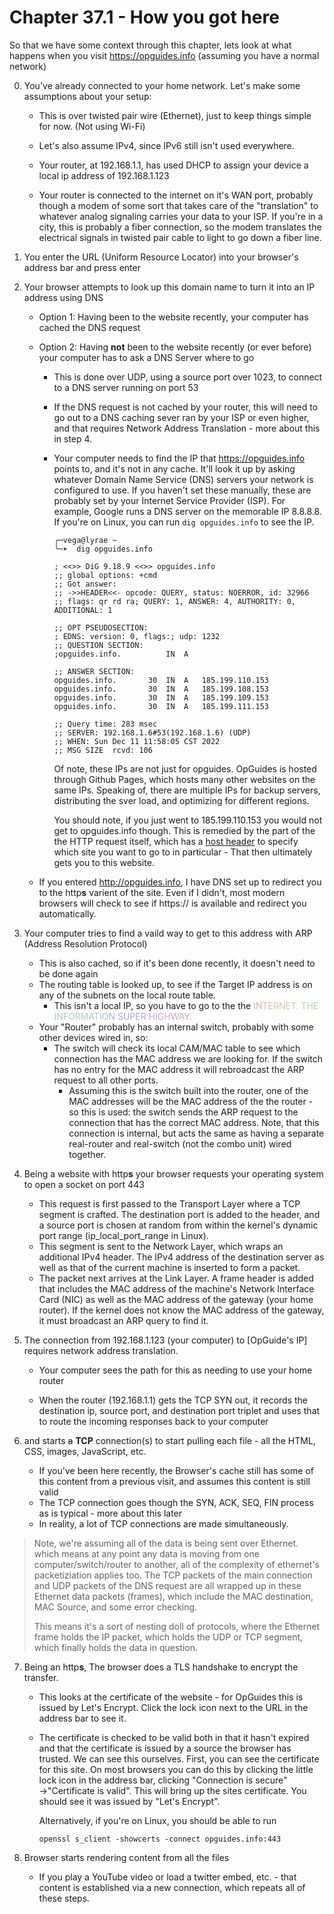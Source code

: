 # Chapter 37.1 - How you got here

So that we have some context through this chapter, lets look at what happens when you visit https://opguides.info (assuming you have a normal network)

0. You've already connected to your home network. Let's make some assumptions about your setup:

   * This is over twisted pair wire (Ethernet), just to keep things simple for now. (Not using Wi-Fi)
   * Let's also assume IPv4, since IPv6 still isn't used everywhere.

   * Your router, at 192.168.1.1, has used DHCP to assign your device a local ip address of 192.168.1.123

   * Your router is connected to the internet on it's WAN port, probably though a modem of some sort that takes care of the "translation" to whatever analog signaling carries your data to your ISP. If you're in a city, this is probably a fiber connection, so the modem translates the electrical signals in twisted pair cable to light to go down a fiber line.

1. You enter the URL (Uniform Resource Locator) into your browser's address bar and press enter

2. Your browser attempts to look up this domain name to turn it into an IP address using DNS

   * Option 1: Having been to the website recently, your computer has cached the DNS request

   * Option 2: Having **not** been to the website recently (or ever before) your computer has to ask a DNS Server where to go

     * This is done over UDP, using a source port over 1023, to connect to a DNS server running on port 53
     * If the DNS request is not cached by your router, this will need to go out to a DNS caching sever ran by your ISP or even higher, and that requires Network Address Translation - more about this in step 4.

     * Your computer needs to find the IP that https://opguides.info points to, and it's not in any cache. It'll look it up by asking whatever Domain Name Service (DNS) servers your network is configured to use. If you haven't set these manually, these are probably set by your Internet Service Provider (ISP). For example, Google runs a DNS server on the memorable IP 8.8.8.8. If you're on Linux, you can run `dig opguides.info` to see the IP.

       ```
       ╭─vega@lyrae ~
       ╰─➤  dig opguides.info          
       
       ; <<>> DiG 9.18.9 <<>> opguides.info
       ;; global options: +cmd
       ;; Got answer:
       ;; ->>HEADER<<- opcode: QUERY, status: NOERROR, id: 32966
       ;; flags: qr rd ra; QUERY: 1, ANSWER: 4, AUTHORITY: 0, ADDITIONAL: 1
       
       ;; OPT PSEUDOSECTION:
       ; EDNS: version: 0, flags:; udp: 1232
       ;; QUESTION SECTION:
       ;opguides.info.			IN	A
       
       ;; ANSWER SECTION:
       opguides.info.		30	IN	A	185.199.110.153
       opguides.info.		30	IN	A	185.199.108.153
       opguides.info.		30	IN	A	185.199.109.153
       opguides.info.		30	IN	A	185.199.111.153
       
       ;; Query time: 283 msec
       ;; SERVER: 192.168.1.6#53(192.168.1.6) (UDP)
       ;; WHEN: Sun Dec 11 11:58:05 CST 2022
       ;; MSG SIZE  rcvd: 106
       ```

       Of note, these IPs are not just for opguides. OpGuides is hosted through Github Pages, which hosts many other websites on the same IPs. Speaking of, there are multiple IPs for backup servers, distributing the sver load, and optimizing for different regions. 

       You should note, if you just went to 185.199.110.153 you would not get to opguides.info though. This is remedied by the part of the the HTTP request itself, which has a [host header](https://developer.mozilla.org/en-US/docs/Web/HTTP/Headers/Host) to specify which site you want to go to in particular - That then ultimately gets you to this website.

   * If you entered http://opguides.info, I have DNS set up to redirect you to the http**s** varient of the site. Even if I didn't, most modern browsers will check to see if https:// is available and redirect you automatically.

3. Your computer tries to find a vaild way to get to this address with ARP (Address Resolution Protocol)

   * This is also cached, so if it's been done recently, it doesn't need to be done again
   * The routing table is looked up, to see if the Target IP address is on any of the subnets on the local route table.
     * This isn't a local IP, so you have to go to the the <span style="color:#CFA5A5">I</span><span style="color:#CFACA5">N</span><span style="color:#CFB3A5">T</span><span style="color:#CFBAA5">E</span><span style="color:#CFC1A5">R</span><span style="color:#CFC8A5">N</span><span style="color:#CFCFA5">E</span><span style="color:#C8CFA5">T</span><span style="color:#C1CFA5">.</span> <span style="color:#BACFA5">T</span><span style="color:#B3CFA5">H</span><span style="color:#ACCFA5">E</span> <span style="color:#A5CFA5">I</span><span style="color:#A5CFAC">N</span><span style="color:#A5CFB3">F</span><span style="color:#A5CFBA">O</span><span style="color:#A5CFC1">R</span><span style="color:#A5CFC8">M</span><span style="color:#A5CFCF">A</span><span style="color:#A5C8CF">T</span><span style="color:#A5C1CF">I</span><span style="color:#A5BACF">O</span><span style="color:#A5B3CF">N</span> <span style="color:#A5ACCF">S</span><span style="color:#A5A5CF">U</span><span style="color:#ACA5CF">P</span><span style="color:#B3A5CF">E</span><span style="color:#BAA5CF">R</span> <span style="color:#C1A5CF">H</span><span style="color:#C8A5CF">I</span><span style="color:#CFA5CF">G</span><span style="color:#CFA5C8">H</span><span style="color:#CFA5C1">W</span><span style="color:#CFA5BA">A</span><span style="color:#CFA5B3">Y</span><span style="color:#CFA5AC">.</span>
   * Your "Router" probably has an internal switch, probably with some other devices wired in, so:
     * The switch will check its local CAM/MAC table to see which connection has the MAC address we are looking for. If the switch has no entry for the MAC address it will rebroadcast the ARP request to all other ports.
       * Assuming this is the switch built into the router, one of the MAC addresses will be the MAC address of the the router - so this is used: the switch sends the ARP request to the connection that has the correct MAC address. Note, that this connection is internal, but acts the same as having a separate real-router and real-switch (not the combo unit) wired together.

4. Being a website with http**s** your browser requests your operating system to open a socket on port 443

   * This request is first passed to the Transport Layer where a TCP segment is crafted. The destination port is added to the header, and a source port is chosen at random from within the kernel's dynamic port range (ip_local_port_range in Linux).
   * This segment is sent to the Network Layer, which wraps an additional IPv4 header. The IPv4 address of the destination server as well as that of the current machine is inserted to form a packet.
   * The packet next arrives at the Link Layer. A frame header is added that includes the MAC address of the machine's Network Interface Card (NIC) as well as the MAC address of the gateway (your home router). If the kernel does not know the MAC address of the gateway, it must broadcast an ARP query to find it.

5. The connection from 192.168.1.123 (your computer) to [OpGuide's IP] requires network address translation.

   * Your computer sees the path for this as needing to use your home router

   * When the router (192.168.1.1) gets the TCP SYN out, it records the destination ip, source port, and destination port triplet and uses that to route the incoming responses back to your computer

6. and starts ~~a~~ **TCP** connection(s) to start pulling each file - all the HTML, CSS, images, JavaScript, etc.

   * If you've been here recently, the Browser's cache still has some of this content from a previous visit, and assumes this content is still valid
   * The TCP connection goes though the SYN, ACK, SEQ, FIN process as is typical - more about this later
   * In reality, a lot of TCP connections are made simultaneously.


> Note, we're assuming all of the data is being sent over Ethernet. which means at any point any data is moving from one computer/switch/router to another, all of the complexity of ethernet's packetiziation applies too. The TCP packets of the main connection and UDP packets of the DNS request are all wrapped up in these Ethernet data packets (frames), which include the MAC destination, MAC Source, and some error checking.
>
> This means it's a sort of nesting doll of protocols, where the Ethernet frame holds the IP packet, which holds the UDP or TCP segment, which finally holds the data in question.

7. Being an http**s**, The browser does a TLS handshake to encrypt the transfer.

   * This looks at the certificate of the website - for OpGuides this is issued by Let's Encrypt. Click the lock icon next to the URL in the address bar to see it.

   * The certificate is checked to be valid both in that it hasn't expired and that the certificate is issued by a source the browser has trusted. We can see this ourselves. First, you can see the certificate for this site. On most browsers you can do this by clicking the little lock icon in the address bar, clicking "Connection is secure" →"Certificate is valid". This will bring up the sites certificate. You should see it was issued by "Let's Encrypt".

     Alternatively, if you're on Linux, you should be able to run

     `openssl s_client -showcerts -connect opguides.info:443`

8. Browser starts rendering content from all the files
   * If you play a YouTube video or load a twitter embed, etc. - that content is established via a new connection, which repeats all of these steps.


<script>
    document.getElementById("netMenu").open = true;
</script>

